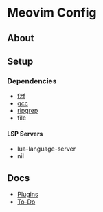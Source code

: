# Meovim Config

## About

## Setup

### Dependencies

- [fzf](https://github.com/junegunn/fzf)
- [gcc](https://gcc.gnu.org/)
- [ripgrep](https://github.com/BurntSushi/ripgrep)
- file

#### LSP Servers

- lua-language-server
- nil

## Docs

- [Plugins](docs/Plugins.md)
- [To-Do](docs/To-Do.md)

